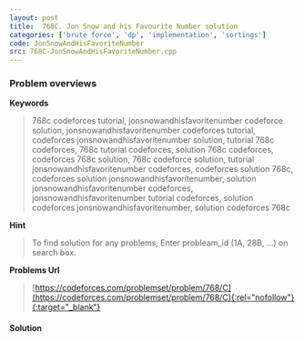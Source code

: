 ```yaml
---
layout: post
title:  768C. Jon Snow and his Favourite Number solution
categories: ['brute force', 'dp', 'implementation', 'sortings']
code: JonSnowAndHisFavoriteNumber
src: 768C-JonSnowAndHisFavoriteNumber.cpp
---
```

### **Problem overviews**

**Keywords**
> 768c codeforces tutorial, jonsnowandhisfavoritenumber codeforce solution, jonsnowandhisfavoritenumber codeforces tutorial, codeforces jonsnowandhisfavoritenumber solution, tutorial 768c codeforces, 768c tutorial codeforces, solution 768c codeforces, codeforces 768c solution, 768c codeforce solution, tutorial jonsnowandhisfavoritenumber codeforces, codeforces solution 768c, codeforces solution jonsnowandhisfavoritenumber, solution jonsnowandhisfavoritenumber codeforces, jonsnowandhisfavoritenumber tutorial codeforces, solution codeforces jonsnowandhisfavoritenumber, solution codeforces 768c

**Hint**
> To find solution for any problems, Enter probleam_id (1A, 28B, ...) on search box. 

**Problems Url**
> [https://codeforces.com/problemset/problem/768/C](https://codeforces.com/problemset/problem/768/C){:rel="nofollow"}{:target="_blank"}

#### **Solution**



